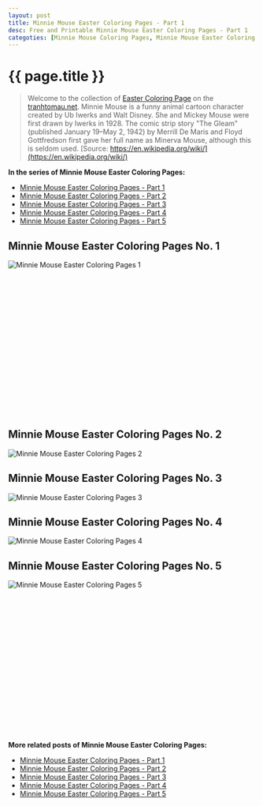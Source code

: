 ```yaml
---
layout: post
title: Minnie Mouse Easter Coloring Pages - Part 1
desc: Free and Printable Minnie Mouse Easter Coloring Pages - Part 1
categoties: [Minnie Mouse Coloring Pages, Minnie Mouse Easter Coloring Pages]
---
```

{{ page.title }}
================
> Welcome to the collection of [Easter Coloring Page](http://tranhtomau.net/) on the [tranhtomau.net](http://tranhtomau.net/). Minnie Mouse is a funny animal cartoon character created by Ub Iwerks and Walt Disney. She and Mickey Mouse were first drawn by Iwerks in 1928. The comic strip story "The Gleam" (published January 19–May 2, 1942) by Merrill De Maris and Floyd Gottfredson first gave her full name as Minerva Mouse, although this is seldom used. [Source: https://en.wikipedia.org/wiki/](https://en.wikipedia.org/wiki/)

**In the series of Minnie Mouse Easter Coloring Pages:**

* [Minnie Mouse Easter Coloring Pages - Part 1](http://tranhtomau.net/2018/08/17/Minnie-Mouse-Easter-Coloring-Pages-part-1.html)
* [Minnie Mouse Easter Coloring Pages - Part 2](http://tranhtomau.net/2018/08/17/Minnie-Mouse-Easter-Coloring-Pages-part-2.html)
* [Minnie Mouse Easter Coloring Pages - Part 3](http://tranhtomau.net/2018/08/17/Minnie-Mouse-Easter-Coloring-Pages-part-3.html)
* [Minnie Mouse Easter Coloring Pages - Part 4](http://tranhtomau.net/2018/08/17/Minnie-Mouse-Easter-Coloring-Pages-part-4.html)
* [Minnie Mouse Easter Coloring Pages - Part 5](http://tranhtomau.net/2018/08/17/Minnie-Mouse-Easter-Coloring-Pages-part-5.html)

## Minnie Mouse Easter Coloring Pages No. 1
![Minnie Mouse Easter Coloring Pages 1](http://tranhtomau.net/img2/Minnie-Mouse-Easter-Coloring-Pages%20(1).jpg "Minnie Mouse Easter Coloring Pages 1")

<script async src="//pagead2.googlesyndication.com/pagead/js/adsbygoogle.js"></script><!-- Texxtonly --><ins class="adsbygoogle" style="display:inline-block;width:336px;height:280px" data-ad-client="ca-pub-6753140515841889" data-ad-slot="3207852233"></ins><script>(adsbygoogle = window.adsbygoogle || []).push({}); </script>

## Minnie Mouse Easter Coloring Pages No. 2
![Minnie Mouse Easter Coloring Pages 2](http://tranhtomau.net/img2/Minnie-Mouse-Easter-Coloring-Pages%20(2).jpg "Minnie Mouse Easter Coloring Pages 2")

## Minnie Mouse Easter Coloring Pages No. 3
![Minnie Mouse Easter Coloring Pages 3](http://tranhtomau.net/img2/Minnie-Mouse-Easter-Coloring-Pages%20(3).jpg "Minnie Mouse Easter Coloring Pages 3")

## Minnie Mouse Easter Coloring Pages No. 4
![Minnie Mouse Easter Coloring Pages 4](http://tranhtomau.net/img2/Minnie-Mouse-Easter-Coloring-Pages%20(4).jpg "Minnie Mouse Easter Coloring Pages 4")

## Minnie Mouse Easter Coloring Pages No. 5
![Minnie Mouse Easter Coloring Pages 5](http://tranhtomau.net/img2/Minnie-Mouse-Easter-Coloring-Pages%20(5).jpg "Minnie Mouse Easter Coloring Pages 5")

<script async src="//pagead2.googlesyndication.com/pagead/js/adsbygoogle.js"></script><!-- Texxtonly --><ins class="adsbygoogle" style="display:inline-block;width:336px;height:280px" data-ad-client="ca-pub-6753140515841889" data-ad-slot="3207852233"></ins><script>(adsbygoogle = window.adsbygoogle || []).push({}); </script>

**More related posts of Minnie Mouse Easter Coloring Pages:**

* [Minnie Mouse Easter Coloring Pages - Part 1](http://tranhtomau.net/2018/08/17/Minnie-Mouse-Easter-Coloring-Pages-part-1.html)
* [Minnie Mouse Easter Coloring Pages - Part 2](http://tranhtomau.net/2018/08/17/Minnie-Mouse-Easter-Coloring-Pages-part-2.html)
* [Minnie Mouse Easter Coloring Pages - Part 3](http://tranhtomau.net/2018/08/17/Minnie-Mouse-Easter-Coloring-Pages-part-3.html)
* [Minnie Mouse Easter Coloring Pages - Part 4](http://tranhtomau.net/2018/08/17/Minnie-Mouse-Easter-Coloring-Pages-part-4.html)
* [Minnie Mouse Easter Coloring Pages - Part 5](http://tranhtomau.net/2018/08/17/Minnie-Mouse-Easter-Coloring-Pages-part-5.html)

